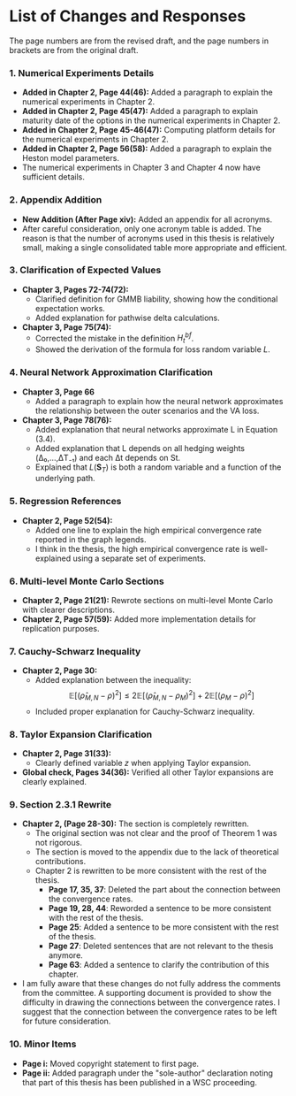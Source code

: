 # List of Changes and Responses

The page numbers are from the revised draft, and the page numbers in brackets are from the original draft.

### 1. Numerical Experiments Details
- **Added in Chapter 2, Page 44(46):** Added a paragraph to explain the numerical experiments in Chapter 2.
- **Added in Chapter 2, Page 45(47):** Added a paragraph to explain maturity date of the options in the numerical experiments in Chapter 2.
- **Added in Chapter 2, Page 45-46(47):** Computing platform details for the numerical experiments in Chapter 2.
- **Added in Chapter 2, Page 56(58):** Added a paragraph to explain the Heston model parameters.
- The numerical experiments in Chapter 3 and Chapter 4 now have sufficient details.

### 2. Appendix Addition
- **New Addition (After Page xiv):** Added an appendix for all acronyms.
- After careful consideration, only one acronym table is added. The reason is that the number of acronyms used in this thesis is relatively small, making a single consolidated table more appropriate and efficient.

### 3. Clarification of Expected Values
- **Chapter 3, Pages 72-74(72):** 
    - Clarified definition for GMMB liability, showing how the conditional expectation works.
    - Added explanation for pathwise delta calculations.
- **Chapter 3, Page 75(74):** 
    - Corrected the mistake in the definition $H_t^{bf}$. 
    - Showed the derivation of the formula for loss random variable $L$.

### 4. Neural Network Approximation Clarification
- **Chapter 3, Page 66** 
    - Added a paragraph to explain how the neural network approximates the relationship between the outer scenarios and the VA loss.
- **Chapter 3, Page 78(76):** 
    - Added explanation that neural networks approximate L in Equation (3.4).
    - Added explanation that L depends on all hedging weights (Δ₀,...,ΔT₋₁) and each Δt depends on St.
    - Explained that $L(\mathbf{S}_T)$ is both a random variable and a function of the underlying path.

### 5. Regression References
- **Chapter 2, Page 52(54):** 
    - Added one line to explain the high empirical convergence rate reported in the graph legends.
    - I think in the thesis, the high empirical convergence rate is well-explained using a separate set of experiments. 

### 6. Multi-level Monte Carlo Sections
- **Chapter 2, Page 21(21):** Rewrote sections on multi-level Monte Carlo with clearer descriptions.
- **Chapter 2, Page 57(59):** Added more implementation details for replication purposes.

### 7. Cauchy-Schwarz Inequality
- **Chapter 2, Page 30:** 
    - Added explanation between the inequality:
        $$\mathbb{E}[(\hat{\rho}_{M,N} - \rho)^2] \leq 2\mathbb{E}[(\hat{\rho}_{M,N} - \rho_M)^2] + 2\mathbb{E}[(\rho_M - \rho)^2]$$
    - Included proper explanation for Cauchy-Schwarz inequality.

### 8. Taylor Expansion Clarification
- **Chapter 2, Page 31(33):** 
    - Clearly defined variable $z$ when applying Taylor expansion.
- **Global check, Pages 34(36):** Verified all other Taylor expansions are clearly explained.

### 9. Section 2.3.1 Rewrite
- **Chapter 2, (Page 28-30):** The section is completely rewritten.
    - The original section was not clear and the proof of Theorem 1 was not rigorous.
    - The section is moved to the appendix due to the lack of theoretical contributions.
    - Chapter 2 is rewritten to be more consistent with the rest of the thesis.
        - **Page 17, 35, 37**: Deleted the part about the connection between the convergence rates.
        - **Page 19, 28, 44**: Reworded a sentence to be more consistent with the rest of the thesis.
        - **Page 25**: Added a sentence to be more consistent with the rest of the thesis.
        - **Page 27**: Deleted sentences that are not relevant to the thesis anymore.
        - **Page 63**: Added a sentence to clarify the contribution of this chapter.
- I am fully aware that these changes do not fully address the comments from the committee. A supporting document is provided to show the difficulty in drawing the connections between the convergence rates. I suggest that the connection between the convergence rates to be left for future consideration. 

### 10. Minor Items
- **Page i:** Moved copyright statement to first page.
- **Page ii:** Added paragraph under the "sole-author" declaration noting that part of this thesis has been published in a WSC proceeding.

